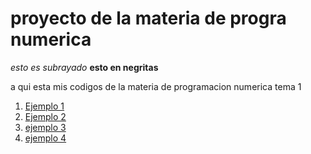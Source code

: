 # proyecto de la materia de progra numerica 
_esto es subrayado_ **esto en negritas**

a qui esta mis codigos de la materia de programacion numerica 
tema 1
1. [Ejemplo 1](https://github.com/Noheromi/proyecto-final-/blob/main/codigo1.m)
2. [Ejemplo 2](https://github.com/Noheromi/proyecto-final-/blob/main/codigo2.m)
3. [ejemplo 3](https://github.com/Noheromi/proyecto-final-/blob/main/codigo3.m)
4. [ejemplo 4](https://github.com/Noheromi/proyecto-final-/blob/main/codigo4.m)
